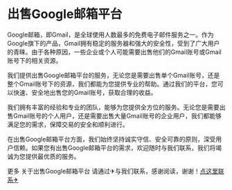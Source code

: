 # 出售Google邮箱平台

Google邮箱，即Gmail，是全球使用人数最多的免费电子邮件服务之一。作为Google旗下的产品，Gmail拥有稳定的服务器和强大的安全性，受到了广大用户的青睐。由于各种原因，一些企业或个人可能需要出售他们的Gmail账号或Gmail账号下的相关资源。

我们提供出售Google邮箱平台的服务，无论您是需要出售单个Gmail账号，还是整个Gmail账号下的资源，我们都能为您提供专业的帮助。通过我们的平台，您可以快速、安全地出售您的Gmail账号，获取合理的收益。

我们拥有丰富的经验和专业的团队，能够为您提供全方位的服务。无论您是需要出售Gmail账号的个人用户，还是需要出售大量Gmail账号的企业用户，我们都能够满足您的需求，保障交易的安全和顺利进行。

在出售Google邮箱平台方面，我们始终坚持诚实守信、安全可靠的原则，深受用户信赖。如果您有出售Google邮箱平台的需求，欢迎随时与我们联系，我们将竭诚为您提供最优质的服务。

更多 关于出售Google邮箱平台 请通过✈与我们联系，感谢阅读，谢谢！[点这里联系✈](https://w.k02.cc)
